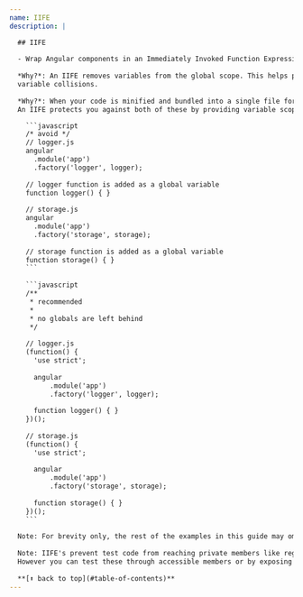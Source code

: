 ```yaml
---
name: IIFE
description: |

  ## IIFE
  
  - Wrap Angular components in an Immediately Invoked Function Expression (IIFE).
  
  *Why?*: An IIFE removes variables from the global scope. This helps prevent variables and function declarations from living longer than expected in the global scope, which also helps avoid 
  variable collisions.
  
  *Why?*: When your code is minified and bundled into a single file for deployment to a production server, you could have collisions of variables and many global variables. 
  An IIFE protects you against both of these by providing variable scope for each file.

    ```javascript
    /* avoid */
    // logger.js
    angular
      .module('app')
      .factory('logger', logger);
    
    // logger function is added as a global variable
    function logger() { }
    
    // storage.js
    angular
      .module('app')
      .factory('storage', storage);
    
    // storage function is added as a global variable
    function storage() { }
    ```
    
    ```javascript
    /**
     * recommended
     *
     * no globals are left behind
     */
    
    // logger.js
    (function() {
      'use strict';
    
      angular
          .module('app')
          .factory('logger', logger);
    
      function logger() { }
    })();
    
    // storage.js
    (function() {
      'use strict';
    
      angular
          .module('app')
          .factory('storage', storage);
    
      function storage() { }
    })();
    ```
  
  Note: For brevity only, the rest of the examples in this guide may omit the IIFE syntax.
  
  Note: IIFE's prevent test code from reaching private members like regular expressions or helper functions which are often good to unit test directly on their own.
  However you can test these through accessible members or by exposing them through their own component. For example placing helper functions, regular expressions or constants in their own factory or constant.
  
  **[⬆ back to top](#table-of-contents)**
---
```

